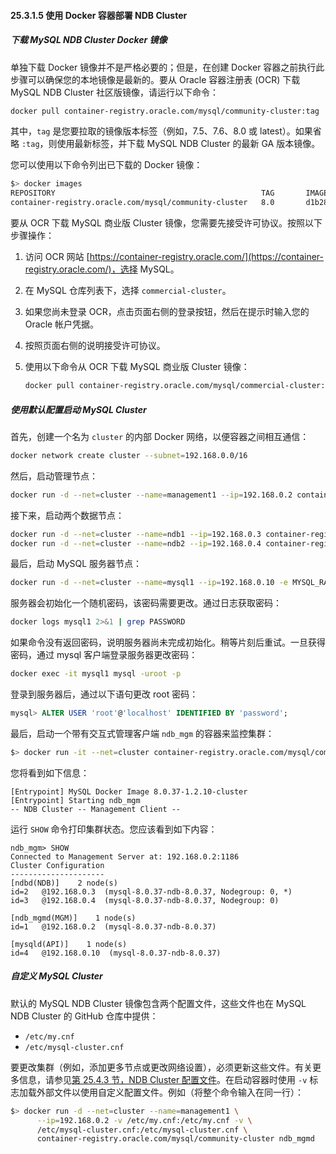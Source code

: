 #### 25.3.1.5 使用 Docker 容器部署 NDB Cluster

##### 下载 MySQL NDB Cluster Docker 镜像

单独下载 Docker 镜像并不是严格必要的；但是，在创建 Docker 容器之前执行此步骤可以确保您的本地镜像是最新的。要从 Oracle 容器注册表 (OCR) 下载 MySQL NDB Cluster 社区版镜像，请运行以下命令：

```sh
docker pull container-registry.oracle.com/mysql/community-cluster:tag
```

其中，`tag` 是您要拉取的镜像版本标签（例如，7.5、7.6、8.0 或 latest）。如果省略 `:tag`，则使用最新标签，并下载 MySQL NDB Cluster 的最新 GA 版本镜像。

您可以使用以下命令列出已下载的 Docker 镜像：

```sh
$> docker images
REPOSITORY                                              TAG       IMAGE ID       CREATED        SIZE
container-registry.oracle.com/mysql/community-cluster   8.0       d1b28e457ac5   5 weeks ago    636MB
```

要从 OCR 下载 MySQL 商业版 Cluster 镜像，您需要先接受许可协议。按照以下步骤操作：

1. 访问 OCR 网站 [https://container-registry.oracle.com/](https://container-registry.oracle.com/)，选择 MySQL。
2. 在 MySQL 仓库列表下，选择 `commercial-cluster`。
3. 如果您尚未登录 OCR，点击页面右侧的登录按钮，然后在提示时输入您的 Oracle 帐户凭据。
4. 按照页面右侧的说明接受许可协议。
5. 使用以下命令从 OCR 下载 MySQL 商业版 Cluster 镜像：

    ```sh
    docker pull container-registry.oracle.com/mysql/commercial-cluster:tag
    ```

##### 使用默认配置启动 MySQL Cluster

首先，创建一个名为 `cluster` 的内部 Docker 网络，以便容器之间相互通信：

```sh
docker network create cluster --subnet=192.168.0.0/16
```

然后，启动管理节点：

```sh
docker run -d --net=cluster --name=management1 --ip=192.168.0.2 container-registry.oracle.com/mysql/community-cluster ndb_mgmd
```

接下来，启动两个数据节点：

```sh
docker run -d --net=cluster --name=ndb1 --ip=192.168.0.3 container-registry.oracle.com/mysql/community-cluster ndbd
docker run -d --net=cluster --name=ndb2 --ip=192.168.0.4 container-registry.oracle.com/mysql/community-cluster ndbd
```

最后，启动 MySQL 服务器节点：

```sh
docker run -d --net=cluster --name=mysql1 --ip=192.168.0.10 -e MYSQL_RANDOM_ROOT_PASSWORD=true container-registry.oracle.com/mysql/community-cluster mysqld
```

服务器会初始化一个随机密码，该密码需要更改。通过日志获取密码：

```sh
docker logs mysql1 2>&1 | grep PASSWORD
```

如果命令没有返回密码，说明服务器尚未完成初始化。稍等片刻后重试。一旦获得密码，通过 mysql 客户端登录服务器更改密码：

```sh
docker exec -it mysql1 mysql -uroot -p
```

登录到服务器后，通过以下语句更改 root 密码：

```sql
mysql> ALTER USER 'root'@'localhost' IDENTIFIED BY 'password';
```

最后，启动一个带有交互式管理客户端 `ndb_mgm` 的容器来监控集群：

```sh
$> docker run -it --net=cluster container-registry.oracle.com/mysql/community-cluster ndb_mgm
```

您将看到如下信息：

```plaintext
[Entrypoint] MySQL Docker Image 8.0.37-1.2.10-cluster
[Entrypoint] Starting ndb_mgm
-- NDB Cluster -- Management Client --
```

运行 `SHOW` 命令打印集群状态。您应该看到如下内容：

```plaintext
ndb_mgm> SHOW
Connected to Management Server at: 192.168.0.2:1186
Cluster Configuration
---------------------
[ndbd(NDB)]    2 node(s)
id=2   @192.168.0.3  (mysql-8.0.37-ndb-8.0.37, Nodegroup: 0, *)
id=3   @192.168.0.4  (mysql-8.0.37-ndb-8.0.37, Nodegroup: 0)

[ndb_mgmd(MGM)]    1 node(s)
id=1   @192.168.0.2  (mysql-8.0.37-ndb-8.0.37)

[mysqld(API)]    1 node(s)
id=4   @192.168.0.10  (mysql-8.0.37-ndb-8.0.37)
```

##### 自定义 MySQL Cluster

默认的 MySQL NDB Cluster 镜像包含两个配置文件，这些文件也在 MySQL NDB Cluster 的 GitHub 仓库中提供：

- `/etc/my.cnf`
- `/etc/mysql-cluster.cnf`

要更改集群（例如，添加更多节点或更改网络设置），必须更新这些文件。有关更多信息，请参见[第 25.4.3 节，NDB Cluster 配置文件](../ndb-cluster-configuration-files.html)。在启动容器时使用 `-v` 标志加载外部文件以使用自定义配置文件。例如（将整个命令输入在同一行）：

```sh
$> docker run -d --net=cluster --name=management1 \
      --ip=192.168.0.2 -v /etc/my.cnf:/etc/my.cnf -v \
      /etc/mysql-cluster.cnf:/etc/mysql-cluster.cnf \
      container-registry.oracle.com/mysql/community-cluster ndb_mgmd
```